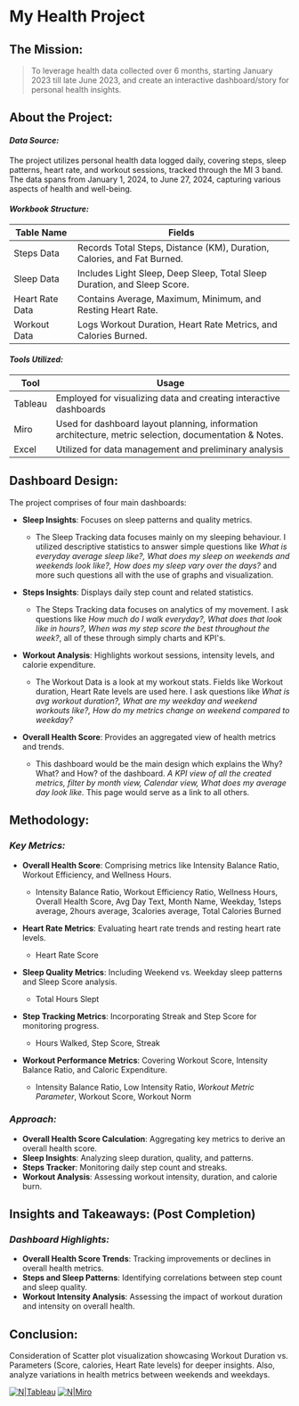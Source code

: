 
# My Health Project

## The Mission:
> To leverage health data collected over 6 months, starting January 2023 till late June 2023, and create an interactive dashboard/story for personal health insights.

## About the Project:
#### _Data Source:_
The project utilizes personal health data logged daily, covering steps, sleep patterns, heart rate, and workout sessions, tracked through the MI 3 band. The data spans from January 1, 2024, to June 27, 2024, capturing various aspects of health and well-being.

#### _Workbook Structure:_
| Table Name | Fields |
| ------ | ------ |
| Steps Data | Records Total Steps, Distance (KM), Duration, Calories, and Fat Burned.
| Sleep Data | Includes Light Sleep, Deep Sleep, Total Sleep Duration, and Sleep Score.
| Heart Rate Data | Contains Average, Maximum, Minimum, and Resting Heart Rate.
| Workout Data | Logs Workout Duration, Heart Rate Metrics, and Calories Burned.

#### _Tools Utilized:_
| Tool | Usage |
| ------ | ------ |
| Tableau | Employed for visualizing data and creating interactive dashboards |
| Miro | Used for dashboard layout planning, information architecture, metric selection, documentation & Notes. |
| Excel | Utilized for data management and preliminary analysis | 

## Dashboard Design:
The project comprises of four main dashboards:
- **Sleep Insights**: Focuses on sleep patterns and quality metrics.
	- The Sleep Tracking data focuses mainly on my sleeping behaviour. I utilized descriptive statistics to answer simple questions like *What is everyday average sleep like?, What does my sleep on weekends and weekends look like?, How does my sleep vary over the days?* and more such questions all with the use of graphs and visualization.

- **Steps Insights**: Displays daily step count and related statistics.
	- The Steps Tracking data focuses on analytics of my movement. I ask questions like *How much do I walk everyday?, What does that look like in hours?, When was my step score the best throughout the week?*, all of these through simply charts and KPI's.

- **Workout Analysis**: Highlights workout sessions, intensity levels, and calorie expenditure.
	- The Workout Data is a look at my workout stats. Fields like Workout duration, Heart Rate levels are used here. I ask questions like *What is avg workout duration?, What are my weekday and weekend workouts like?, How do my metrics change on weekend compared to weekday?*

- **Overall Health Score**: Provides an aggregated view of health metrics and trends.
	- This dashboard would be the main design which explains the Why? What? and How? of the dashboard. *A KPI view of all the created metrics, filter by month view, Calendar view, What does my average day look like.* This page would serve as a link to all others.

## Methodology:
### _Key Metrics:_
- **Overall Health Score**: Comprising metrics like Intensity Balance Ratio, Workout Efficiency, and Wellness Hours.
	- Intensity Balance Ratio, Workout Efficiency Ratio, Wellness Hours, Overall Health Score, Avg Day Text, Month Name, Weekday, 1steps average, 2hours average, 3calories average, Total Calories Burned
	
- **Heart Rate Metrics**: Evaluating heart rate trends and resting heart rate levels.
	- Heart Rate Score
	
- **Sleep Quality Metrics**: Including Weekend vs. Weekday sleep patterns and Sleep Score analysis.
	- Total Hours Slept
	
- **Step Tracking Metrics**: Incorporating Streak and Step Score for monitoring progress.
	- Hours Walked, Step Score, Streak
	
- **Workout Performance Metrics**: Covering Workout Score, Intensity Balance Ratio, and Caloric Expenditure.
	- Intensity Balance Ratio, Low Intensity Ratio, *Workout Metric Parameter*, Workout Score, Workout Norm

### _Approach:_
- **Overall Health Score Calculation**: Aggregating key metrics to derive an overall health score.
- **Sleep Insights**: Analyzing sleep duration, quality, and patterns.
- **Steps Tracker**: Monitoring daily step count and streaks.
- **Workout Analysis**: Assessing workout intensity, duration, and calorie burn.


## Insights and Takeaways: (Post Completion)
### _Dashboard Highlights:_
- **Overall Health Score Trends**: Tracking improvements or declines in overall health metrics.
- **Steps and Sleep Patterns**: Identifying correlations between step count and sleep quality.
- **Workout Intensity Analysis**: Assessing the impact of workout duration and intensity on overall health.

## Conclusion:
Consideration of Scatter plot visualization showcasing Workout Duration vs. Parameters (Score, calories, Heart Rate levels) for deeper insights. Also, analyze variations in health metrics between weekends and weekdays.


[![N|Tableau](https://cdn.iconscout.com/icon/free/png-256/free-tableau-5376638-4489898.png?f=webp)](https://www.tableau.com/) [![N|Miro](https://encrypted-tbn0.gstatic.com/images?q=tbn:ANd9GcTxw8FakALOwikyJ6z2eIoYp3Cf7EPKpGRT6L4Pv15oaQ&s)](https://miro.com/index/)
